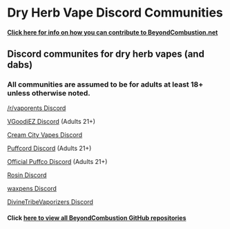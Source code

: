 # Dry Herb Vape Discord Communities

#### [Click here for info on how you can contribute to BeyondCombustion.net](https://github.com/BeyondCombustion/How-To-Contribute/blob/main/README.md)

## Discord communites for dry herb vapes (and dabs)

### All communities are assumed to be for adults at least 18+ unless otherwise noted.

[/r/vaporents Discord](https://discord.gg/DNyeZHfjqg)

[VGoodiEZ Discord](https://discord.gg/UETxShF9sr) (Adults 21+)

[Cream City Vapes Discord](https://discord.gg/R83RxCZf3z)

[Puffcord Discord](https://discord.gg/3RkZJUjehe) (Adults 21+)

[Official Puffco Discord](https://discord.gg/cdd7WpugHm) (Adults 21+)

[Rosin Discord](https://discord.gg/mfvSG6w3Pa)

[waxpens Discord](https://discord.gg/JPzZ4U6SrC)

[DivineTribeVaporizers Discord](https://discord.gg/ZSqg2HYPTY)


#### Click [here to view all BeyondCombustion GitHub repositories](https://github.com/BeyondCombustion?tab=repositories)
